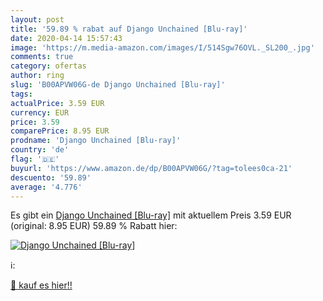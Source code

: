 ```yaml
---
layout: post
title: '59.89 % rabat auf Django Unchained [Blu-ray]'
date: 2020-04-14 15:57:43
image: 'https://m.media-amazon.com/images/I/514Sgw76OVL._SL200_.jpg'
comments: true
category: ofertas
author: ring
slug: 'B00APVW06G-de Django Unchained [Blu-ray]'
tags: 
actualPrice: 3.59 EUR
currency: EUR
price: 3.59
comparePrice: 8.95 EUR
prodname: 'Django Unchained [Blu-ray]'
country: 'de'
flag: '🇩🇪'
buyurl: 'https://www.amazon.de/dp/B00APVW06G/?tag=tolees0ca-21'
descuento: '59.89'
average: '4.776'
---
```


Es gibt ein [Django Unchained [Blu-ray]](https://www.amazon.de/dp/B00APVW06G/?tag=tolees0ca-21) mit aktuellem Preis 3.59 EUR (original: 8.95 EUR) 59.89 % Rabatt hier:

[![Django Unchained [Blu-ray]](https://m.media-amazon.com/images/I/514Sgw76OVL._SL200_.jpg)](https://www.amazon.de/dp/B00APVW06G/?tag=tolees0ca-21)

ℹ️:


[🛒 kauf es hier!!](https://www.amazon.de/dp/B00APVW06G/?tag=tolees0ca-21)
